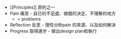 - [[Principles]] 原則之一
- Pain 痛苦 - 自已的不足處、做錯的決定、不理解的地方
	- = problems
- Reflection 反思 - 理性分析pain 的來源、以及如何解決
- Progress 取得進步 - 做出design plan和執行